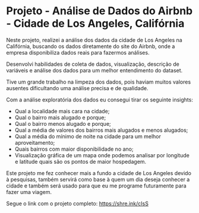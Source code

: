# Projeto - Análise de Dados do Airbnb - Cidade de Los Angeles, Califórnia

Neste projeto, realizei a análise dos dados da cidade de Los Angeles na Califórnia, buscando os dados diretamente do site do Airbnb, onde a empresa disponibiliza dados reais para fazermos análises.

Desenvolvi habilidades de coleta de dados, visualização, descrição de variáveis e análise dos dados para um melhor entendimento do dataset.

Tive um grande trabalho na limpeza dos dados, pois haviam muitos valores ausentes dificultando uma análise precisa e de qualidade.

Com a análise exploratória dos dados eu consegui tirar os seguinte insights:
* Qual a localidade mais cara na cidade;
* Qual o bairro mais alugado e porque;
* Qual o bairro menos alugado e porque;
* Qual a média de valores dos bairros mais alugados e menos alugados;
* Qual a média do mínimo de noite na cidade para um melhor aproveitamento;
* Quais bairros com maior disponibilidade no ano;
* Visualização gráfica de um mapa onde podemos analisar por longitude e latitude quais são os pontos de maior hospedagem.

Este projeto me fez conhecer mais a fundo a cidade de Los Angeles devido à pesquisas, também servirá como base à quem um dia deseja conhecer a cidade e também será usado para que eu me programe futuramente para fazer uma viagem.

Segue o link com o projeto completo: https://shre.ink/cIsS
